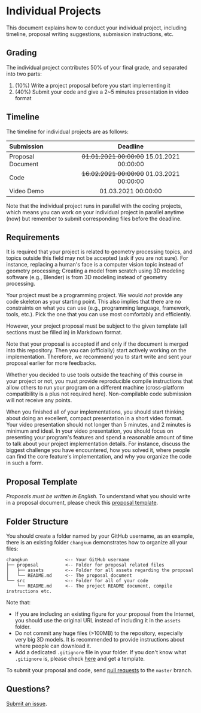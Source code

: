 # Individual Projects

This document explains how to conduct your individual project, including
timeline, proposal writing suggestions, submission instructions, etc.

## Grading

The individual project contributes 50% of your final grade, and separated into two parts:

1. (10%) Write a project proposal before you start implementing it
2. (40%) Submit your code and give a 2~5 minutes presentation in video format

## Timeline

The timeline for individual projects are as follows:

| Submission        | Deadline            |
|:------------------|:-------------------:|
| Proposal Document | ~~01.01.2021 00:00:00~~ 15.01.2021 00:00:00 |
| Code              | ~~16.02.2021 00:00:00~~ 01.03.2021 00:00:00 |
| Video Demo        | 01.03.2021 00:00:00 |

Note that the individual project runs in parallel with the coding projects,
which means you can work on your individual project in parallel anytime (now)
but remember to submit corresponding files before the deadline.

## Requirements

It is required that your project is related to geometry processing topics, and topics outside this field may not be accepted (ask if you are not sure). For instance, replacing a human's face is a computer vision topic instead of geometry processing; Creating a model from scratch using 3D modeling software (e.g., Blender) is from 3D modeling instead of geometry processing.

Your project must be a programming project. We would _not_ provide any code skeleton as your starting point. This also implies that there are no constraints on what you can use (e.g., programming language, framework, tools, etc.). Pick the one that you can use most comfortably and efficiently.

However, your project proposal must be subject to the given template (all sections must be filled in) in Markdown format.

Note that your proposal is accepted if and only if the document is merged
into this repository. Then you can (officially) start actively working on the implementation.
Therefore, we recommend you to start write and sent your proposal earlier for more feedbacks.

Whether you decided to use tools outside the teaching of this course in your project or not, you must provide reproducible compile instructions that allow others to run your program on a different machine (cross-platform compatibility is a plus not required here). Non-compilable code submission will not receive any points.

When you finished all of your implementations, you should start thinking about doing an excellent, compact presentation in a short video format. Your video presentation should not longer than 5 minutes, and 2 minutes is minimum and ideal. In your video presentation, you should focus on presenting your program's features and spend a reasonable amount of time to talk about your project implementation details. For instance, discuss the biggest challenge you have encountered, how you solved it,  where people can find the core feature's implementation, and why you organize the code in such a form.

## Proposal Template

_Proposals must be written in English._
To understand what you should write in a proposal document, please check this
[proposal template](./proposal-template.md).

## Folder Structure

You should create a folder named by your GitHub username, as an example,
there is an existing folder `changkun` demonstrates how to organize
all your files:

```
changkun              <-- Your GitHub username
├── proposal          <-- Folder for proposal related files
│   ├── assets        <-- Folder for all assets regarding the proposal
│   └── README.md     <-- The proposal document
└── src               <-- Folder for all of your code
    └── README.md     <-- The project README document, compile instructions etc.
```

Note that:

- If you are including an existing figure for your proposal from the Internet,
  you should use the original URL instead of including it in the `assets` folder.
- Do not commit any huge files (>100MB) to the repository, especially very big 3D models.
  It is recommended to provide instructions about where people can download it.
- Add a dedicated `.gitignore` file in your folder. If you don't know what
  `.gitignore` is, please check [here](https://github.com/github/gitignore)
  and get a template.

To submit your proposal and code, send [pull requests](https://github.com/mimuc/gp/pulls) to the `master` branch.

## Questions?

[Submit an issue](https://github.com/mimuc/gp/discussions/new).